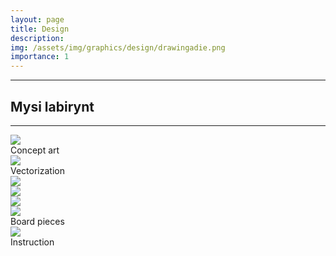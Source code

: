 ```yaml
---
layout: page
title: Design
description: 
img: /assets/img/graphics/design/drawingadie.png
importance: 1
---
```


***

Mysi labirynt
-------------

***


<div class="row">
    <div class="col-sm mt-3 mt-md-0 mx-auto">
        <img class="img-fluid rounded z-depth-1" src="{{ '/assets/img/graphics/design/drawingadie.png' | relative_url }}" />
    </div>
</div>
<div class="caption"> Concept art
</div>

<div class="row">
    <div class="col-sm mt-3 mt-md-0 mx-auto">
        <img class="img-fluid rounded z-depth-1" src="{{ '/assets/img/graphics/design/thinking.png' | relative_url }}" />
    </div>
</div>
<div class="caption"> Vectorization
</div>

<div class="row justify-content-sm-center mx-auto">
    <div class="col-sm-6 mt-3 mt-md-0 mx-auto">
        <img class="img-fluid rounded z-depth-1" src="{{ '/assets/img/graphics/design/1.png' | relative_url }}" />
    </div>
    <div class="col-sm-6 mt-3 mt-md-0 mx-auto">
        <img class="img-fluid rounded z-depth-1" src="{{ '/assets/img/graphics/design/2.png' | relative_url }}" />
    </div>
</div>
<div class="caption">  </div>
<div class="row justify-content-sm-center mx-auto">
    <div class="col-sm-6 mt-3 mt-md-0 mx-auto">
        <img class="img-fluid rounded z-depth-1" src="{{ '/assets/img/graphics/design/3.png' | relative_url }}" />
    </div>
    <div class="col-sm-6 mt-3 mt-md-0 mx-auto">
        <img class="img-fluid rounded z-depth-1" src="{{ '/assets/img/graphics/design/4.png' | relative_url }}" />
    </div>
</div>
<div class="caption"> Board pieces
</div>

<div class="row">
    <div class="col-sm mt-3 mt-md-0 mx-auto">
        <img class="img-fluid rounded z-depth-1" src="{{ '/assets/img/graphics/design/instrukcja_new_cp.png' | relative_url }}" />
    </div>
</div>
<div class="caption"> Instruction
</div>